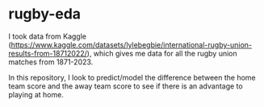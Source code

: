 # rugby-eda

I took data from Kaggle (https://www.kaggle.com/datasets/lylebegbie/international-rugby-union-results-from-18712022/), which gives me data for all the rugby union matches from 1871-2023.

In this repository, I look to predict/model the difference between the home team score and the away team score to see if there is an advantage to playing at home. 